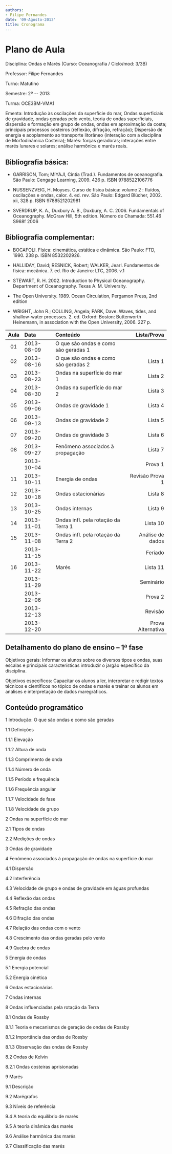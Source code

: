 ```yaml
---
authors:
- Filipe Fernandes
date: '09-Agosto-2013'
title: Cronograma
...
```


<!-- pandoc --latex-engine=xelatex --mathjax --smart --normalize --standalone --highlight-style=pygments --webtex --from markdown cronograma.md --to latex --output cronograma.pdf -->

Plano de Aula
=============

Disciplina: Ondas e Marés (Curso: Oceanografia / Ciclo/mod: 3/3B)

Professor: Filipe Fernandes

Turno: Matutino

Semestre: 2º -- 2013

Turma: OCE3BM-VMA1

Ementa:
Introdução às oscilações da superfície do mar, Ondas superficiais de gravidade,
ondas geradas pelo vento, teoria de ondas superficiais, dispersão e formação em
grupo de ondas, ondas em aproximação da costa; principais processos costeiros
(reflexão, difração, refração);  Dispersão de energia e acoplamento ao
transporte litorâneo (interação com a disciplina de Morfodinâmica Costeira);
Marés: forças geradoras; interações entre marés lunares e solares; análise
harmônica e marés reais.


Bibliografia básica:
--------------------
* GARRISON, Tom; MIYAJI, Cíntia (Trad.). Fundamentos de oceanografia. São Paulo: Cengage Learning, 2009. 426 p. ISBN 9788522106776

* NUSSENZVEIG, H. Moyses. Curso de física básica: volume 2 : fluídos, oscilações e ondas, calor. 4. ed. rev. São Paulo: Edgard Blücher, 2002. xii, 328 p. ISBN 9788521202981

* SVERDRUP, K. A., Duxbury A. B., Duxbury, A. C. 2006. Fundamentals of Oceanography. McGraw Hill, 5th edition. Número de Chamada: 551.46 S968f 2006


Bibliografia complementar:
--------------------------
* BOCAFOLI. Física: cinemática, estática e dinâmica. São Paulo: FTD, 1990. 238 p. ISBN 8532202926.

* HALLIDAY, David;  RESNICK, Robert;  WALKER, Jearl.  Fundamentos de fisica: mecânica. 7. ed.  Rio de Janeiro:  LTC,  2006. v.1

* STEWART, R. H. 2002. Introduction to Physical Oceanography. Department of Oceanography. Texas A. M. University.

* The Open University. 1989. Ocean Circulation, Pergamon Press, 2nd edition

* WRIGHT, John R.; COLLING, Angela; PARK, Dave. Waves, tides, and shallow-water processes. 2. ed. Oxford: Boston: Butterworth Heinemann, in association with the Open University, 2006. 227 p.


| Aula | Data          | Conteúdo                              | Lista/Prova         |
|:----:|:--------------|:--------------------------------------| -------------------:|
| 01   | 2013-08-09    | O que são ondas e como são geradas 1  |                     |
| 02   | 2013-08-16    | O que são ondas e como são geradas 2  | Lista 1             |
| 03   | 2013-08-23    | Ondas na superfície do mar 1          | Lista 2             |
| 04   | 2013-08-30    | Ondas na superfície do mar 2          | Lista 3             |
| 05   | 2013-09-06    | Ondas de gravidade 1                  | Lista 4             |
| 06   | 2013-09-13    | Ondas de gravidade 2                  | Lista 5             |
| 07   | 2013-09-20    | Ondas de gravidade 3                  | Lista 6             |
| 08   | 2013-09-27    | Fenômeno associados à propagação      | Lista 7             |
|      | 2013-10-04    |                                       | Prova 1             |
| 11   | 2013-10-11    | Energia de ondas                      | Revisão Prova 1     |
| 12   | 2013-10-18    | Ondas estacionárias                   | Lista 8             |
| 13   | 2013-10-25    | Ondas internas                        | Lista 9             |
| 14   | 2013-11-01    | Ondas infl. pela rotação da Terra 1   | Lista 10            |
| 15   | 2013-11-08    | Ondas infl. pela rotação da Terra 2   | Análise de dados    |
|      | 2013-11-15    |                                       | Feriado             |
| 16   | 2013-11-22    | Marés                                 | Lista 11            |
|      | 2013-11-29    |                                       | Seminário           |
|      | 2013-12-06    |                                       | Prova 2             |
|      | 2013-12-13    |                                       | Revisão             |
|      | 2013-12-20    |                                       | Prova Alternativa   |

Detalhamento do plano de ensino – 1ª fase
-----------------------------------------

Objetivos gerais:
Informar os alunos sobre os diversos tipos e ondas, suas escalas e principais
características introduzir o jargão específico da disciplina.

Objetivos específicos:
Capacitar os alunos a ler, interpretar e redigir textos técnicos e científicos
no tópico de ondas e marés e treinar os alunos em análises e interpretação de
dados maregráficos.


Conteúdo programático
---------------------

1 Introdução: O que são ondas e como são geradas

  1.1 Definições

  1.1.1 Elevação

  1.1.2 Altura de onda

  1.1.3 Comprimento de onda

  1.1.4 Número de onda

  1.1.5 Período e frequência

  1.1.6 Frequência angular

  1.1.7 Velocidade de fase

  1.1.8 Velocidade de grupo

2 Ondas na superfície do mar

  2.1 Tipos de ondas

  2.2 Medições de ondas

3 Ondas de gravidade

4 Fenômeno associados à propagação de ondas na superfície do mar

  4.1 Dispersão

  4.2 Interferência

  4.3 Velocidade de grupo e ondas de gravidade em águas profundas

  4.4 Reflexão das ondas

  4.5 Refração das ondas

  4.6 Difração das ondas

  4.7 Relação das ondas com o vento

  4.8 Crescimento das ondas geradas pelo vento

  4.9 Quebra de ondas

5 Energia de ondas

  5.1 Energia potencial

  5.2 Energia cinética

6 Ondas estacionárias

7 Ondas internas

8 Ondas influenciadas pela rotação da Terra

  8.1 Ondas de Rossby

  8.1.1 Teoria e mecanismos de geração de ondas de Rossby

  8.1.2 Importância das ondas de Rossby

  8.1.3 Observação das ondas de Rossby

  8.2 Ondas de Kelvin

  8.2.1 Ondas costeiras aprisionadas

9 Marés

  9.1 Descrição

  9.2 Marégrafos

  9.3 Níveis de referência

  9.4 A teoria do equilíbrio de marés

  9.5 A teoria dinâmica das marés

  9.6 Análise harmônica das marés

  9.7 Classificação das marés
